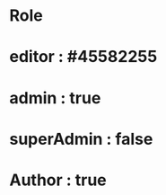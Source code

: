 <!-- this is permission module code functionality -->

<!-- useing the moule only for super admins -->

# Role ##

# editor : #45582255

# admin : true

# superAdmin : false

# Author : true